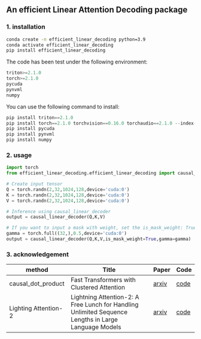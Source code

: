 ## An efficient Linear Attention Decoding package

### 1. installation

```bash
conda create -n efficient_linear_decoding python=3.9
conda activate efficient_linear_decoding
pip install efficient_linear_decoding
```

The code has been test under the following environment:
```python
triton>=2.1.0
torch>=2.1.0
pycuda
pynvml
numpy
```
You can use the following command to install:
```python
pip install triton==2.1.0
pip install torch==2.1.0 torchvision==0.16.0 torchaudio==2.1.0 --index-url https://download.pytorch.org/whl/cu118
pip install pycuda
pip install pynvml
pip install numpy
```

### 2. usage

```python
import torch
from efficient_linear_decoding.efficient_linear_decoding import causal_linear_decoder

# Create input tensor
Q = torch.randn(2,32,1024,128,device='cuda:0')
K = torch.randn(2,32,1024,128,device='cuda:0')
V = torch.randn(2,32,1024,128,device='cuda:0')

# Inference using causal_linear_decoder
output = causal_linear_decoder(Q,K,V)

# If you want to input a mask with weight, set the is_mask_weight: True
gamma = torch.full((32,),0.5,device='cuda:0')
output = causal_linear_decoder(Q,K,V,is_mask_weight=True,gamma=gamma)

```


### 3. acknowledgement
|method|Title|Paper|Code|
|---|---|---|---|
|causal_dot_product|Fast Transformers with Clustered Attention|[arxiv](https://arxiv.org/abs/2007.04825) |[code](https://github.com/idiap/fast-transformers/tree/master/fast_transformers/causal_product)|
|Lighting Attention-2|Lightning Attention-2: A Free Lunch for Handling Unlimited Sequence Lengths in Large Language Models|[arxiv](https://arxiv.org/abs/2401.04658)|[code](https://github.com/OpenNLPLab/lightning-attention)